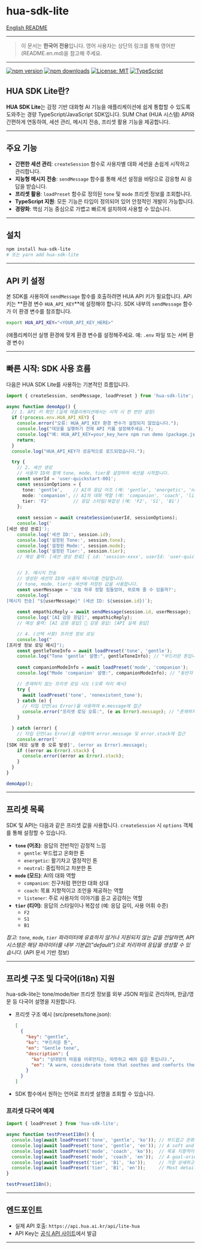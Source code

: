 # hua-sdk-lite

[English README](./README.en.md)

---

> 이 문서는 **한국어 전용**입니다. 영어 사용자는 상단의 링크를 통해 영어판(README.en.md)을 참고해 주세요.

---

[![npm version](https://img.shields.io/npm/v/hua-sdk-lite?color=blue)](https://www.npmjs.com/package/hua-sdk-lite)
[![npm downloads](https://img.shields.io/npm/dm/hua-sdk-lite.svg)](https://www.npmjs.com/package/hua-sdk-lite)
[![License: MIT](https://img.shields.io/badge/License-MIT-green.svg)](LICENSE)
[![TypeScript](https://img.shields.io/badge/TypeScript-✔️-3178c6?logo=typescript)](https://www.typescriptlang.org/)

## **HUA SDK Lite란?**

**HUA SDK Lite**는 감정 기반 대화형 AI 기능을 애플리케이션에 쉽게 통합할 수 있도록 도와주는 경량 TypeScript/JavaScript SDK입니다. SUM Chat (HUA 시스템) API와 간편하게 연동하여, 세션 관리, 메시지 전송, 프리셋 활용 기능을 제공합니다.

---

## **주요 기능**

* **간편한 세션 관리**: `createSession` 함수로 사용자별 대화 세션을 손쉽게 시작하고 관리합니다.
* **지능형 메시지 전송**: `sendMessage` 함수를 통해 세션 설정을 바탕으로 감응형 AI 응답을 받습니다.
* **프리셋 활용**: `loadPreset` 함수로 정의된 `tone` 및 `mode` 프리셋 정보를 조회합니다.
* **TypeScript 지원**: 모든 기능은 타입이 정의되어 있어 안정적인 개발이 가능합니다.
* **경량화**: 핵심 기능 중심으로 가볍고 빠르게 설치하여 사용할 수 있습니다.

---

## **설치**

```bash
npm install hua-sdk-lite
# 또는 yarn add hua-sdk-lite
```

---

## **API 키 설정**

본 SDK를 사용하여 `sendMessage` 함수를 호출하려면 HUA API 키가 필요합니다. API 키는 **환경 변수 `HUA_API_KEY`**에 설정해야 합니다. SDK 내부의 `sendMessage` 함수가 이 환경 변수를 참조합니다.

```bash
export HUA_API_KEY="<YOUR_API_KEY_HERE>"
```

(애플리케이션 실행 환경에 맞게 환경 변수를 설정해주세요. 예: `.env` 파일 또는 서버 환경 변수)

---

## **빠른 시작: SDK 사용 흐름**

다음은 HUA SDK Lite를 사용하는 기본적인 흐름입니다.

```typescript
import { createSession, sendMessage, loadPreset } from 'hua-sdk-lite';

async function demoApp() {
  // 1. API 키 확인 (실제 애플리케이션에서는 시작 시 한 번만 설정)
  if (!process.env.HUA_API_KEY) {
    console.error("오류: HUA_API_KEY 환경 변수가 설정되지 않았습니다.");
    console.log("데모를 실행하기 전에 API 키를 설정해주세요.");
    console.log("예: HUA_API_KEY=your_key_here npm run demo (package.json 스크립트 참고)");
    return;
  }
  console.log("HUA_API_KEY가 성공적으로 로드되었습니다.");

  try {
    // 2. 세션 생성
    // 사용자 ID와 함께 tone, mode, tier를 설정하여 세션을 시작합니다.
    const userId = 'user-quickstart-001';
    const sessionOptions = {
      tone: 'gentle',    // AI의 응답 어조 (예: 'gentle', 'energetic', 'neutral')
      mode: 'companion', // AI의 대화 역할 (예: 'companion', 'coach', 'listener')
      tier: 'F2'         // 응답 스타일/복잡성 (예: 'F2', 'S1', 'B1')
    };
    
    const session = await createSession(userId, sessionOptions);
    console.log('
[세션 생성 완료]');
    console.log('세션 ID:', session.id);
    console.log('설정된 Tone:', session.tone);
    console.log('설정된 Mode:', session.mode);
    console.log('설정된 Tier:', session.tier);
    // 예상 출력: [세션 생성 완료] { id: 'session-xxxx', userId: 'user-quickstart-001', tone: 'gentle', mode: 'companion', tier: 'F2' }


    // 3. 메시지 전송
    // 생성된 세션의 ID와 사용자 메시지를 전달합니다.
    // tone, mode, tier는 세션에 저장된 값을 사용합니다.
    const userMessage = '오늘 하루 정말 힘들었어, 위로해 줄 수 있을까?';
    console.log(`
[메시지 전송] "${userMessage}" (세션 ID: ${session.id})`);
    
    const empathicReply = await sendMessage(session.id, userMessage);
    console.log('[AI 감응 응답]', empathicReply); 
    // 예상 출력: [AI 감응 응답] 🤖 감응 응답: [API 실제 응답]

    // 4. (선택 사항) 프리셋 정보 로딩
    console.log("
[프리셋 정보 로딩 예시]");
    const gentleToneInfo = await loadPreset('tone', 'gentle');
    console.log("Tone 'gentle' 설명:", gentleToneInfo); // "부드러운 톤입니다."
    
    const companionModeInfo = await loadPreset('mode', 'companion');
    console.log("Mode 'companion' 설명:", companionModeInfo); // "동반자 모드입니다."

    // 존재하지 않는 프리셋 로딩 시도 (오류 처리 예시)
    try {
      await loadPreset('tone', 'nonexistent_tone');
    } catch (e) {
      // 타입 단언(as Error)을 사용하여 e.message에 접근
      console.error("프리셋 로딩 오류:", (e as Error).message); // "존재하지 않는 프리셋입니다"
    }

  } catch (error) {
    // 타입 단언(as Error)을 사용하여 error.message 및 error.stack에 접근
    console.error('
[SDK 데모 실행 중 오류 발생]', (error as Error).message);
    if ((error as Error).stack) {
      console.error((error as Error).stack);
    }
  }
}

demoApp();
```

---

## **프리셋 목록**

SDK 및 API는 다음과 같은 프리셋 값을 사용합니다. `createSession` 시 `options` 객체를 통해 설정할 수 있습니다.

* **`tone` (어조)**: 응답의 전반적인 감정적 느낌
  * `gentle`: 부드럽고 온화한 톤
  * `energetic`: 활기차고 열정적인 톤
  * `neutral`: 중립적이고 차분한 톤
* **`mode` (모드)**: AI의 대화 역할
  * `companion`: 친구처럼 편안한 대화 상대
  * `coach`: 목표 지향적이고 조언을 제공하는 역할
  * `listener`: 주로 사용자의 이야기를 듣고 공감하는 역할
* **`tier` (티어)**: 응답의 스타일이나 복잡성 (예: 응답 길이, 사용 어휘 수준)
  * `F2`
  * `S1`
  * `B1`

*참고: `tone`, `mode`, `tier` 파라미터에 유효하지 않거나 지원되지 않는 값을 전달하면, API 시스템은 해당 파라미터를 내부 기본값("default")으로 처리하여 응답을 생성할 수 있습니다.* (API 문서 기반 정보)

---

## **프리셋 구조 및 다국어(i18n) 지원**

hua-sdk-lite는 tone/mode/tier 프리셋 정보를 외부 JSON 파일로 관리하며, 한글/영문 등 다국어 설명을 지원합니다.

* 프리셋 구조 예시 (src/presets/tone.json):

  ```json
  [
    {
      "key": "gentle",
      "ko": "부드러운 톤",
      "en": "Gentle tone",
      "description": {
        "ko": "상대방의 마음을 어루만지는, 따뜻하고 배려 깊은 톤입니다.",
        "en": "A warm, considerate tone that soothes and comforts the listener."
      }
    }
  ]
  ```

* SDK 함수에서 원하는 언어로 프리셋 설명을 조회할 수 있습니다.

### **프리셋 다국어 예제**

```typescript
import { loadPreset } from 'hua-sdk-lite';

async function testPresetI18n() {
  console.log(await loadPreset('tone', 'gentle', 'ko')); // 부드럽고 온화한 톤입니다.
  console.log(await loadPreset('tone', 'gentle', 'en')); // A soft and gentle tone.
  console.log(await loadPreset('mode', 'coach', 'ko'));  // 목표 지향적이고 조언을 제공하는 역할.
  console.log(await loadPreset('mode', 'coach', 'en'));  // A goal-oriented and advice-giving role.
  console.log(await loadPreset('tier', 'B1', 'ko'));     // 가장 상세하고 긴 답변.
  console.log(await loadPreset('tier', 'B1', 'en'));     // Most detailed and lengthy answers.
}

testPresetI18n();
```

---

## 엔드포인트

* 실제 API 호출: `https://api.hua.ai.kr/api/lite-hua`
* API Key는 [공식 API 사이트](https://api.hua.ai.kr)에서 발급

---
